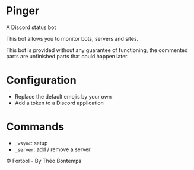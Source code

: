 # Pinger
A Discord status bot

This bot allows you to monitor bots, servers and sites.

This bot is provided without any guarantee of functioning, the commented parts are unfinished parts that could happen later.

# Configuration
- Replace the default emojis by your own
- Add a token to a Discord application

# Commands
- `_wsync`: setup
- `_server`: add / remove a server

© Fortool - By Théo Bontemps

